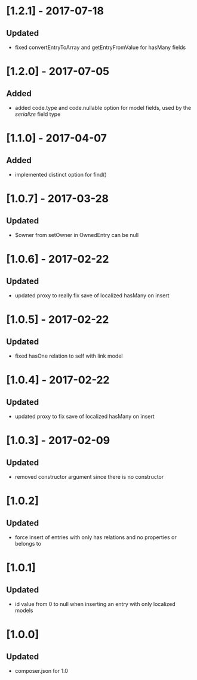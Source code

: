 # [1.2.1] - 2017-07-18
## Updated
- fixed convertEntryToArray and getEntryFromValue for hasMany fields

# [1.2.0] - 2017-07-05
## Added
- added code.type and code.nullable option for model fields, used by the _serialize_ field type

# [1.1.0] - 2017-04-07
## Added
- implemented distinct option for find()

# [1.0.7] - 2017-03-28
## Updated
- $owner from setOwner in OwnedEntry can be null

# [1.0.6] - 2017-02-22
## Updated
- updated proxy to really fix save of localized hasMany on insert

# [1.0.5] - 2017-02-22
## Updated
- fixed hasOne relation to self with link model

# [1.0.4] - 2017-02-22
## Updated
- updated proxy to fix save of localized hasMany on insert

# [1.0.3] - 2017-02-09
## Updated
- removed constructor argument since there is no constructor

# [1.0.2]
## Updated
- force insert of entries with only has relations and no properties or belongs to

# [1.0.1]
## Updated
- id value from 0 to null when inserting an entry with only localized models

# [1.0.0]
## Updated
- composer.json for 1.0
